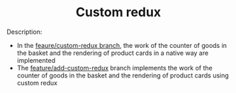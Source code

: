 <h1 align='center'>Custom redux</h1>

Description:
- In the [feaure/custom-redux branch](https://github.com/Sergey-Shar/learn_redux/tree/feaure/custom-redux), the work of the counter of goods in the basket and the rendering of product cards in a native way are implemented
- The [feature/add-custom-redux](https://github.com/Sergey-Shar/learn_redux/tree/feature/add-custom-redux) branch implements the work of the counter of goods in the basket and the rendering of product cards using custom redux

